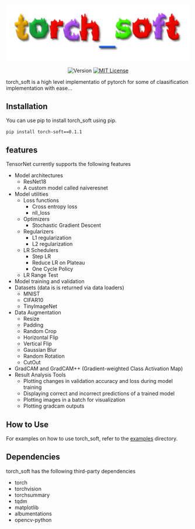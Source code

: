 <p align="center">
  <img src="images/logo.png" alt="tensornet" />
  <br />
  <br />
  <img src="https://img.shields.io/badge/version-0.1.1-blue.svg" alt="Version">
  <a href="https://github.com/shan18/TensorNet/blob/master/LICENSE"><img src="https://img.shields.io/apm/l/atomic-design-ui.svg?" alt="MIT License"></a>
  <br />
</p>

torch_soft is a high level implementatio of pytorch for some of claasification implementation with ease...

## Installation

You can use pip to install torch_soft using pip.

```[bash]
pip install torch-soft==0.1.1
```

## features
TensorNet currently supports the following features
- Model architectures
  - ResNet18
  - A custom model called naiveresnet
- Model utilities
  - Loss functions
    - Cross entropy loss
    - nll_loss
  - Optimizers
    - Stochastic Gradient Descent
  - Regularizers
    - L1 regularization
    - L2 regularization
  - LR Schedulers
    - Step LR
    - Reduce LR on Plateau
    - One Cycle Policy
  - LR Range Test
- Model training and validation
- Datasets (data is is returned via data loaders)
  - MNIST
  - CIFAR10
  - TinyImageNet
- Data Augmentation
  - Resize
  - Padding
  - Random Crop
  - Horizontal Flip
  - Vertical Flip
  - Gaussian Blur
  - Random Rotation
  - CutOut
- GradCAM and GradCAM++ (Gradient-weighted Class Activation Map)
- Result Analysis Tools
  - Plotting changes in validation accuracy and loss during model training
  - Displaying correct and incorrect predictions of a trained model
  - Plotting images in a batch for visualization
  - Plotting gradcam outputs

## How to Use

For examples on how to use torch_soft, refer to the [examples](https://github.com/millermuttu/torch_soft/tree/master/examples) directory.

## Dependencies

torch_soft has the following third-party dependencies
- torch
- torchvision
- torchsummary
- tqdm
- matplotlib
- albumentations
- opencv-python
